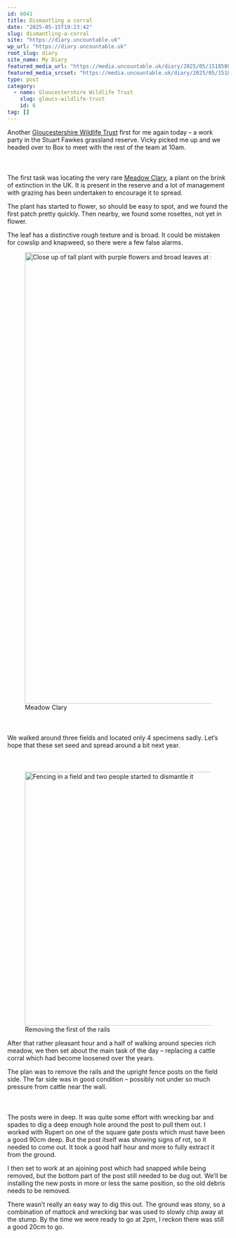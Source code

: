 ```yaml
---
id: 6041
title: Dismantling a corral
date: "2025-05-15T19:23:42"
slug: dismantling-a-corral
site: "https://diary.uncountable.uk"
wp_url: "https://diary.uncountable.uk"
root_slug: diary
site_name: My Diary
featured_media_url: "https://media.uncountable.uk/diary/2025/05/15185804/IMG20250515131903.webp"
featured_media_srcset: "https://media.uncountable.uk/diary/2025/05/15185804/IMG20250515131903-300x169.webp 300w, https://media.uncountable.uk/diary/2025/05/15185804/IMG20250515131903-1024x576.webp 1024w, https://media.uncountable.uk/diary/2025/05/15185804/IMG20250515131903-150x150.webp 150w, https://media.uncountable.uk/diary/2025/05/15185804/IMG20250515131903-640x360.webp 640w, https://media.uncountable.uk/diary/2025/05/15185804/IMG20250515131903.webp 1763w"
type: post
category:
  - name: Gloucestershire Wildlife Trust
    slug: gloucs-wildlife-trust
    id: 6
tag: []
---
```



<p>Another <a href="https://www.gloucestershirewildlifetrust.co.uk/volunteer">Gloucestershire Wildlife Trust</a> first for me again today &#8211; a work party in the Stuart Fawkes grassland reserve.  Vicky picked me up and we headed over to Box to meet with the rest of the team at 10am.</p>


<style>.kb-row-layout-id6041_bef150-79 > .kt-row-column-wrap{align-content:start;}:where(.kb-row-layout-id6041_bef150-79 > .kt-row-column-wrap) > .wp-block-kadence-column{justify-content:start;}.kb-row-layout-id6041_bef150-79 > .kt-row-column-wrap{column-gap:var(--global-kb-gap-md, 2rem);row-gap:var(--global-kb-gap-md, 2rem);padding-top:var(--global-kb-spacing-sm, 1.5rem);padding-bottom:var(--global-kb-spacing-sm, 1.5rem);grid-template-columns:repeat(2, minmax(0, 1fr));}.kb-row-layout-id6041_bef150-79 > .kt-row-layout-overlay{opacity:0.30;}@media all and (max-width: 1024px){.kb-row-layout-id6041_bef150-79 > .kt-row-column-wrap{grid-template-columns:repeat(2, minmax(0, 1fr));}}@media all and (max-width: 767px){.kb-row-layout-id6041_bef150-79 > .kt-row-column-wrap{grid-template-columns:minmax(0, 1fr);}.kb-row-layout-id6041_bef150-79 > .kt-row-column-wrap > .wp-block-kadence-column:nth-of-type(1){order:2;}.kb-row-layout-id6041_bef150-79 > .kt-row-column-wrap > .wp-block-kadence-column:nth-of-type(2){order:1;}.kb-row-layout-id6041_bef150-79 > .kt-row-column-wrap > .wp-block-kadence-column:nth-of-type(3){order:12;}.kb-row-layout-id6041_bef150-79 > .kt-row-column-wrap > .wp-block-kadence-column:nth-of-type(4){order:11;}.kb-row-layout-id6041_bef150-79 > .kt-row-column-wrap > .wp-block-kadence-column:nth-of-type(5){order:22;}.kb-row-layout-id6041_bef150-79 > .kt-row-column-wrap > .wp-block-kadence-column:nth-of-type(6){order:21;}.kb-row-layout-id6041_bef150-79 > .kt-row-column-wrap > .wp-block-kadence-column:nth-of-type(7){order:32;}.kb-row-layout-id6041_bef150-79 > .kt-row-column-wrap > .wp-block-kadence-column:nth-of-type(8){order:31;}}</style><div class="kb-row-layout-wrap kb-row-layout-id6041_bef150-79 alignnone wp-block-kadence-rowlayout"><div class="kt-row-column-wrap kt-has-2-columns kt-row-layout-equal kt-tab-layout-inherit kt-mobile-layout-row kt-row-valign-top">
<style>.kadence-column6041_7006cf-ee > .kt-inside-inner-col,.kadence-column6041_7006cf-ee > .kt-inside-inner-col:before{border-top-left-radius:0px;border-top-right-radius:0px;border-bottom-right-radius:0px;border-bottom-left-radius:0px;}.kadence-column6041_7006cf-ee > .kt-inside-inner-col{column-gap:var(--global-kb-gap-sm, 1rem);}.kadence-column6041_7006cf-ee > .kt-inside-inner-col{flex-direction:column;}.kadence-column6041_7006cf-ee > .kt-inside-inner-col > .aligncenter{width:100%;}.kadence-column6041_7006cf-ee > .kt-inside-inner-col:before{opacity:0.3;}.kadence-column6041_7006cf-ee{position:relative;}@media all and (max-width: 1024px){.kadence-column6041_7006cf-ee > .kt-inside-inner-col{flex-direction:column;justify-content:center;}}@media all and (max-width: 767px){.kadence-column6041_7006cf-ee > .kt-inside-inner-col{flex-direction:column;justify-content:center;}}</style>
<div class="wp-block-kadence-column kadence-column6041_7006cf-ee"><div class="kt-inside-inner-col">
<p>The first task was locating the very rare <a href="https://www.gloucestershirewildlifetrust.co.uk/blog/unseen-threats-meadow-clary">Meadow Clary</a>, a plant on the brink of extinction in the UK.  It is present in the reserve and a lot of management with grazing has been undertaken to encourage it to spread.</p>



<p>The plant has started to flower, so should be easy to spot, and we found the first patch pretty quickly.  Then nearby, we found some rosettes, not yet in flower.</p>



<p>The leaf has a distinctive rough texture and is broad.  It could be mistaken for cowslip and knapweed, so there were a few false alarms.</p>
</div></div>


<style>.kadence-column6041_a8daa5-cb > .kt-inside-inner-col,.kadence-column6041_a8daa5-cb > .kt-inside-inner-col:before{border-top-left-radius:0px;border-top-right-radius:0px;border-bottom-right-radius:0px;border-bottom-left-radius:0px;}.kadence-column6041_a8daa5-cb > .kt-inside-inner-col{column-gap:var(--global-kb-gap-sm, 1rem);}.kadence-column6041_a8daa5-cb > .kt-inside-inner-col{flex-direction:column;}.kadence-column6041_a8daa5-cb > .kt-inside-inner-col > .aligncenter{width:100%;}.kadence-column6041_a8daa5-cb > .kt-inside-inner-col:before{opacity:0.3;}.kadence-column6041_a8daa5-cb{position:relative;}@media all and (max-width: 1024px){.kadence-column6041_a8daa5-cb > .kt-inside-inner-col{flex-direction:column;justify-content:center;}}@media all and (max-width: 767px){.kadence-column6041_a8daa5-cb > .kt-inside-inner-col{flex-direction:column;justify-content:center;}}</style>
<div class="wp-block-kadence-column kadence-column6041_a8daa5-cb"><div class="kt-inside-inner-col">
<figure class="wp-block-image size-large"><img loading="lazy" decoding="async" width="712" height="1024" src="https://media.uncountable.uk/diary/2025/05/15185831/IMG20250515101220-712x1024.webp" alt="Close up of tall plant with purple flowers and broad leaves at stem" class="wp-image-6045" srcset="https://media.uncountable.uk/diary/2025/05/15185831/IMG20250515101220-712x1024.webp 712w, https://media.uncountable.uk/diary/2025/05/15185831/IMG20250515101220-209x300.webp 209w, https://media.uncountable.uk/diary/2025/05/15185831/IMG20250515101220-445x640.webp 445w, https://media.uncountable.uk/diary/2025/05/15185831/IMG20250515101220.webp 1102w" sizes="auto, (max-width: 712px) 100vw, 712px" /><figcaption class="wp-element-caption">Meadow Clary</figcaption></figure>
</div></div>

</div></div>


<p>We walked around three fields and located only 4 specimens sadly.  Let&#8217;s hope that these set seed and spread around a bit next year.</p>


<style>.kb-row-layout-id6041_3164e7-1e > .kt-row-column-wrap{align-content:start;}:where(.kb-row-layout-id6041_3164e7-1e > .kt-row-column-wrap) > .wp-block-kadence-column{justify-content:start;}.kb-row-layout-id6041_3164e7-1e > .kt-row-column-wrap{column-gap:var(--global-kb-gap-md, 2rem);row-gap:var(--global-kb-gap-md, 2rem);padding-top:var(--global-kb-spacing-sm, 1.5rem);padding-bottom:var(--global-kb-spacing-sm, 1.5rem);grid-template-columns:repeat(2, minmax(0, 1fr));}.kb-row-layout-id6041_3164e7-1e > .kt-row-layout-overlay{opacity:0.30;}@media all and (max-width: 1024px){.kb-row-layout-id6041_3164e7-1e > .kt-row-column-wrap{grid-template-columns:repeat(2, minmax(0, 1fr));}}@media all and (max-width: 767px){.kb-row-layout-id6041_3164e7-1e > .kt-row-column-wrap{grid-template-columns:minmax(0, 1fr);}}</style><div class="kb-row-layout-wrap kb-row-layout-id6041_3164e7-1e alignnone wp-block-kadence-rowlayout"><div class="kt-row-column-wrap kt-has-2-columns kt-row-layout-equal kt-tab-layout-inherit kt-mobile-layout-row kt-row-valign-top">
<style>.kadence-column6041_d235c4-e8 > .kt-inside-inner-col,.kadence-column6041_d235c4-e8 > .kt-inside-inner-col:before{border-top-left-radius:0px;border-top-right-radius:0px;border-bottom-right-radius:0px;border-bottom-left-radius:0px;}.kadence-column6041_d235c4-e8 > .kt-inside-inner-col{column-gap:var(--global-kb-gap-sm, 1rem);}.kadence-column6041_d235c4-e8 > .kt-inside-inner-col{flex-direction:column;}.kadence-column6041_d235c4-e8 > .kt-inside-inner-col > .aligncenter{width:100%;}.kadence-column6041_d235c4-e8 > .kt-inside-inner-col:before{opacity:0.3;}.kadence-column6041_d235c4-e8{position:relative;}@media all and (max-width: 1024px){.kadence-column6041_d235c4-e8 > .kt-inside-inner-col{flex-direction:column;justify-content:center;}}@media all and (max-width: 767px){.kadence-column6041_d235c4-e8 > .kt-inside-inner-col{flex-direction:column;justify-content:center;}}</style>
<div class="wp-block-kadence-column kadence-column6041_d235c4-e8"><div class="kt-inside-inner-col">
<figure class="wp-block-image size-large"><img loading="lazy" decoding="async" width="1024" height="576" src="https://media.uncountable.uk/diary/2025/05/15185815/IMG20250515115554-1024x576.webp" alt="Fencing in a field and two people started to dismantle it" class="wp-image-6043" srcset="https://media.uncountable.uk/diary/2025/05/15185815/IMG20250515115554-1024x576.webp 1024w, https://media.uncountable.uk/diary/2025/05/15185815/IMG20250515115554-300x169.webp 300w, https://media.uncountable.uk/diary/2025/05/15185815/IMG20250515115554-640x360.webp 640w, https://media.uncountable.uk/diary/2025/05/15185815/IMG20250515115554.webp 1763w" sizes="auto, (max-width: 1024px) 100vw, 1024px" /><figcaption class="wp-element-caption">Removing the first of the rails</figcaption></figure>
</div></div>


<style>.kadence-column6041_8cb222-ad > .kt-inside-inner-col,.kadence-column6041_8cb222-ad > .kt-inside-inner-col:before{border-top-left-radius:0px;border-top-right-radius:0px;border-bottom-right-radius:0px;border-bottom-left-radius:0px;}.kadence-column6041_8cb222-ad > .kt-inside-inner-col{column-gap:var(--global-kb-gap-sm, 1rem);}.kadence-column6041_8cb222-ad > .kt-inside-inner-col{flex-direction:column;}.kadence-column6041_8cb222-ad > .kt-inside-inner-col > .aligncenter{width:100%;}.kadence-column6041_8cb222-ad > .kt-inside-inner-col:before{opacity:0.3;}.kadence-column6041_8cb222-ad{position:relative;}@media all and (max-width: 1024px){.kadence-column6041_8cb222-ad > .kt-inside-inner-col{flex-direction:column;justify-content:center;}}@media all and (max-width: 767px){.kadence-column6041_8cb222-ad > .kt-inside-inner-col{flex-direction:column;justify-content:center;}}</style>
<div class="wp-block-kadence-column kadence-column6041_8cb222-ad"><div class="kt-inside-inner-col">
<p>After that rather pleasant hour and a half of walking around species rich meadow, we then set about the main task of the day &#8211; replacing a cattle corral which had become loosened over the years.</p>



<p>The plan was to remove the rails and the upright fence posts on the field side.  The far side was in good condition &#8211; possibly not under so much pressure from cattle near the wall.</p>
</div></div>

</div></div>


<p>The posts were in deep.  It was quite some effort with wrecking bar and spades to dig a deep enough hole around the post to pull them out.  I worked with Rupert on one of the square gate posts which must have been a good 90cm deep.  But the post itself was showing signs of rot, so it needed to come out.  It took a good half hour and more to fully extract it from the ground.</p>



<p>I then set to work at an ajoining post which had snapped while being removed, but the bottom part of the post still needed to be dug out.  We&#8217;ll be installing the new posts in more or less the same position, so the old debris needs to be removed.</p>



<p>There wasn&#8217;t really an easy way to dig this out.  The ground was stony, so a combination of mattock and wrecking bar was used to slowly chip away at the stump.  By the time we were ready to go at 2pm, I reckon there was still a good 20cm to go.</p>
